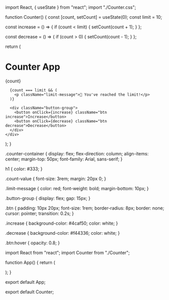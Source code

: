import React, { useState } from "react";
import "./Counter.css";

function Counter() {
  const [count, setCount] = useState(0);
  const limit = 10;

  const increase = () => {
    if (count < limit) {
      setCount(count + 1);
    }
  };

  const decrease = () => {
    if (count > 0) {
      setCount(count - 1);
    }
  };

  return (
    <div className="counter-container">
      <h1>Counter App</h1>
      <p className="count-value">{count}</p>
      
      {count === limit && (
        <p className="limit-message">🎉 You've reached the limit!</p>
      )}

      <div className="button-group">
        <button onClick={increase} className="btn increase">Increase</button>
        <button onClick={decrease} className="btn decrease">Decrease</button>
      </div>
    </div>
  );
}

.counter-container {
  display: flex;
  flex-direction: column;
  align-items: center;
  margin-top: 50px;
  font-family: Arial, sans-serif;
}

h1 {
  color: #333;
}

.count-value {
  font-size: 3rem;
  margin: 20px 0;
}

.limit-message {
  color: red;
  font-weight: bold;
  margin-bottom: 10px;
}

.button-group {
  display: flex;
  gap: 15px;
}

.btn {
  padding: 10px 20px;
  font-size: 1rem;
  border-radius: 8px;
  border: none;
  cursor: pointer;
  transition: 0.2s;
}

.increase {
  background-color: #4caf50;
  color: white;
}

.decrease {
  background-color: #f44336;
  color: white;
}

.btn:hover {
  opacity: 0.8;
}

import React from "react";
import Counter from "./Counter";

function App() {
  return (
    <main>
      <Counter />
    </main>
  );
}

export default App;


export default Counter;
